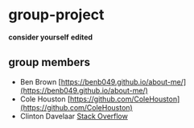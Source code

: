 # group-project

**consider yourself** __edited__

## group members

- Ben Brown [https://benb049.github.io/about-me/](https://benb049.github.io/about-me/)
- Cole Houston [https://github.com/ColeHouston](https://github.com/ColeHouston)
- Clinton Davelaar [Stack Overflow](https://stackoverflow.com/users/9068490/echtniet?tab=profile)
